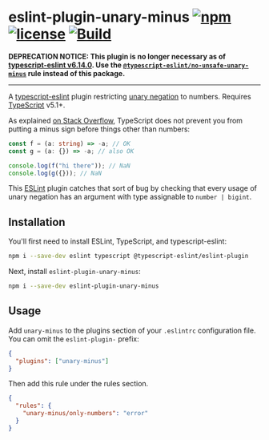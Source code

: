 # eslint-plugin-unary-minus [![npm](https://img.shields.io/npm/v/eslint-plugin-unary-minus)](https://www.npmjs.com/package/eslint-plugin-unary-minus) [![license](https://img.shields.io/github/license/samestep/eslint-plugin-unary-minus)](LICENSE) [![Build](https://github.com/samestep/eslint-plugin-unary-minus/actions/workflows/build.yml/badge.svg)](https://github.com/samestep/eslint-plugin-unary-minus/actions/workflows/build.yml)

**DEPRECATION NOTICE: This plugin is no longer necessary as of
[typescript-eslint v6.14.0]. Use the
[`@typescript-eslint/no-unsafe-unary-minus`][] rule instead of this package.**

---

A [typescript-eslint][] plugin restricting [unary negation][] to numbers.
Requires [TypeScript][] v5.1+.

As explained [on Stack Overflow][so], TypeScript does not prevent you from
putting a minus sign before things other than numbers:

```typescript
const f = (a: string) => -a; // OK
const g = (a: {}) => -a; // also OK

console.log(f("hi there")); // NaN
console.log(g({})); // NaN
```

This [ESLint][] plugin catches that sort of bug by checking that every usage of
unary negation has an argument with type assignable to `number | bigint`.

## Installation

You'll first need to install ESLint, TypeScript, and typescript-eslint:

```sh
npm i --save-dev eslint typescript @typescript-eslint/eslint-plugin
```

Next, install `eslint-plugin-unary-minus`:

```sh
npm i --save-dev eslint-plugin-unary-minus
```

## Usage

Add `unary-minus` to the plugins section of your `.eslintrc` configuration file.
You can omit the `eslint-plugin-` prefix:

```json
{
  "plugins": ["unary-minus"]
}
```

Then add this rule under the rules section.

```json
{
  "rules": {
    "unary-minus/only-numbers": "error"
  }
}
```

[`@typescript-eslint/no-unsafe-unary-minus`]: https://typescript-eslint.io/rules/no-unsafe-unary-minus
[eslint]: https://eslint.org/
[so]: https://stackoverflow.com/q/59573311/5044950
[typescript]: https://www.typescriptlang.org/
[typescript-eslint]: https://typescript-eslint.io/
[typescript-eslint v6.14.0]: https://github.com/typescript-eslint/typescript-eslint/releases/tag/v6.14.0
[unary negation]: https://developer.mozilla.org/en-US/docs/Web/JavaScript/Reference/Operators/Unary_negation
